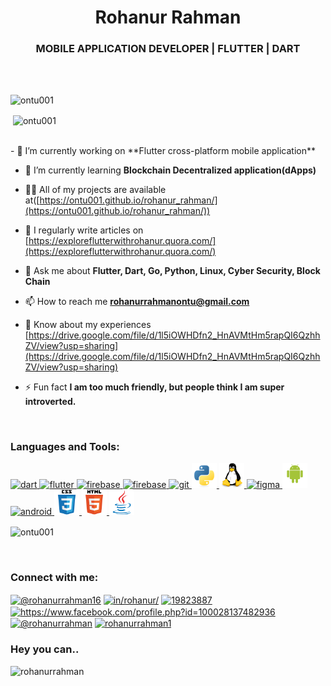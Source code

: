 
<h1 align="center">Rohanur Rahman</h1>
<h3 align="center">MOBILE APPLICATION DEVELOPER | FLUTTER | DART</h3>
<br><br>


<p align="left"> <img src="https://komarev.com/ghpvc/?username=ontu001&label=Profile%20views&color=0e75b6&style=flat" alt="ontu001" /> </p>



<p>&nbsp;<img align="center" src="https://github-readme-stats.vercel.app/api?username=ontu001&show_icons=true&locale=en" alt="ontu001" /></p><br>
- 🔭 I’m currently working on **Flutter cross-platform mobile application**

- 🌱 I’m currently learning **Blockchain Decentralized application(dApps)**

- 👨‍💻 All of my projects are available at([https://ontu001.github.io/rohanur_rahman/](https://ontu001.github.io/rohanur_rahman/))

- 📝 I regularly write articles on [https://exploreflutterwithrohanur.quora.com/](https://exploreflutterwithrohanur.quora.com/)

- 💬 Ask me about **Flutter, Dart, Go, Python, Linux, Cyber Security, Block Chain**

- 📫 How to reach me **rohanurrahmanontu@gmail.com**

- 📄 Know about my experiences [https://drive.google.com/file/d/1l5iOWHDfn2_HnAVMtHm5rapQI6QzhhZV/view?usp=sharing](https://drive.google.com/file/d/1l5iOWHDfn2_HnAVMtHm5rapQI6QzhhZV/view?usp=sharing)

- ⚡ Fun fact **I am too much friendly, but people think I am super introverted.**

<br>


<h3 align="left">Languages and Tools:</h3>
<a href="https://dart.dev" target="_blank" rel="noreferrer"> <img src="https://www.vectorlogo.zone/logos/dartlang/dartlang-icon.svg" alt="dart" width="40" height="40"/> </a> <a href="https://flutter.dev" target="_blank" rel="noreferrer"> <img src="https://www.vectorlogo.zone/logos/flutterio/flutterio-icon.svg" alt="flutter" width="40" height="40"/> </a> <a href="https://firebase.google.com/" target="_blank" rel="noreferrer"> <img src="https://www.vectorlogo.zone/logos/firebase/firebase-icon.svg" alt="firebase" width="40" height="40"/> </a>    <a href="https://www.mongodb.com/" target="_blank" rel="noreferrer"> <img src="https://seeklogo.com/images/M/mongodb-logo-D13D67C930-seeklogo.com.png" alt="firebase" width="40" height="40"/> </a>    <a href="https://git-scm.com/" target="_blank" rel="noreferrer"> <img src="https://www.vectorlogo.zone/logos/git-scm/git-scm-icon.svg" alt="git" width="40" height="40"/> </a>    <a href="https://www.python.org" target="_blank" rel="noreferrer"> <img src="https://raw.githubusercontent.com/devicons/devicon/master/icons/python/python-original.svg" alt="python" width="40" height="40"/> </a>     <a href="https://www.linux.org/" target="_blank" rel="noreferrer"> <img src="https://raw.githubusercontent.com/devicons/devicon/master/icons/linux/linux-original.svg" alt="linux" width="40" height="40"/> </a>    <a href="https://www.figma.com/" target="_blank" rel="noreferrer"> <img src="https://www.vectorlogo.zone/logos/figma/figma-icon.svg" alt="figma" width="40" height="40"/> </a>  <a href="https://developer.android.com" target="_blank" rel="noreferrer"> <img src="https://raw.githubusercontent.com/devicons/devicon/master/icons/android/android-original-wordmark.svg" alt="android" width="40" height="40"/> </a>   <a href="https://developer.apple.com/tutorials/app-dev-training" target="_blank" rel="noreferrer"> <img src="https://yt3.googleusercontent.com/05lhMeAH6tZrPIUsp2yHNz3DwzhKbDUQcxcY0_qeXVyZttR_pktBzw0FcLUSR6D4fVqsEgL3ZO0=s900-c-k-c0x00ffffff-no-rj" alt="android" width="40" height="40"/> </a> <a href="https://www.w3schools.com/css/" target="_blank" rel="noreferrer"> <img src="https://raw.githubusercontent.com/devicons/devicon/master/icons/css3/css3-original-wordmark.svg" alt="css3" width="40" height="40"/> </a>          <a href="https://www.w3.org/html/" target="_blank" rel="noreferrer"> <img src="https://raw.githubusercontent.com/devicons/devicon/master/icons/html5/html5-original-wordmark.svg" alt="html5" width="40" height="40"/> </a> <a href="https://www.java.com" target="_blank" rel="noreferrer"> <img src="https://raw.githubusercontent.com/devicons/devicon/master/icons/java/java-original.svg" alt="java" width="40" height="40"/> </a>  </p>

<p><img align="center" src="https://github-readme-stats.vercel.app/api/top-langs?username=ontu001&show_icons=true&locale=en&layout=compact" alt="ontu001" />

<p align="left"> </p>

<br>
<h3 align="left">Connect with me:</h3>
<p align="left">
<a href="https://twitter.com/@rohanurrahman16" target="blank"><img align="center" src="https://raw.githubusercontent.com/rahuldkjain/github-profile-readme-generator/master/src/images/icons/Social/twitter.svg" alt="@rohanurrahman16" height="30" width="40" /></a>
<a href="https://linkedin.com/in/in/rohanur/" target="blank"><img align="center" src="https://raw.githubusercontent.com/rahuldkjain/github-profile-readme-generator/master/src/images/icons/Social/linked-in-alt.svg" alt="in/rohanur/" height="30" width="40" /></a>
<a href="https://stackoverflow.com/users/19823887" target="blank"><img align="center" src="https://raw.githubusercontent.com/rahuldkjain/github-profile-readme-generator/master/src/images/icons/Social/stack-overflow.svg" alt="19823887" height="30" width="40" /></a>
<a href="https://fb.com/https://www.facebook.com/profile.php?id=100028137482936" target="blank"><img align="center" src="https://raw.githubusercontent.com/rahuldkjain/github-profile-readme-generator/master/src/images/icons/Social/facebook.svg" alt="https://www.facebook.com/profile.php?id=100028137482936" height="30" width="40" /></a>
<a href="https://www.youtube.com/c/@rohanurrahman" target="blank"><img align="center" src="https://raw.githubusercontent.com/rahuldkjain/github-profile-readme-generator/master/src/images/icons/Social/youtube.svg" alt="@rohanurrahman" height="30" width="40" /></a>
<a href="https://www.hackerrank.com/rohanurrahman1" target="blank"><img align="center" src="https://raw.githubusercontent.com/rahuldkjain/github-profile-readme-generator/master/src/images/icons/Social/hackerrank.svg" alt="rohanurrahman1" height="30" width="40" /></a>
</p>



<h3 align="left">Hey you can..</h3>
<p><a href="https://www.buymeacoffee.com/rohanurrahman"> <img align="left" src="https://cdn.buymeacoffee.com/buttons/v2/default-yellow.png" height="50" width="210" alt="rohanurrahman" /></a></p>
